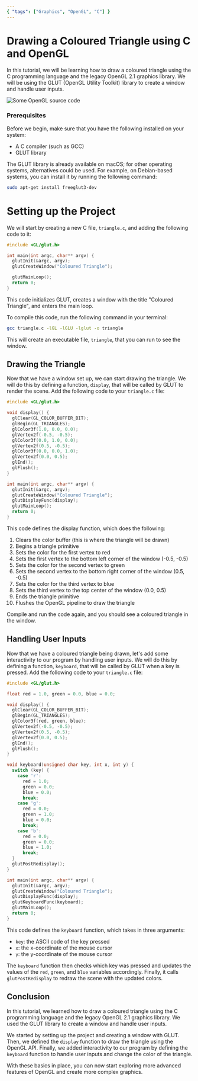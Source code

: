 ```yaml
---
{ "tags": ["Graphics", "OpenGL", "C"] }
---
```


# Drawing a Coloured Triangle using C and OpenGL

In this tutorial, we will be learning how to draw a coloured triangle using the C programming language and the legacy OpenGL 2.1 graphics library. We will be using the GLUT (OpenGL Utility Toolkit) library to create a window and handle user inputs.

![Some OpenGL source code](/images/2023-01-17/krishna-pandey-KNZHyTpre18-unsplash.jpg "Yes, I know, we won't be using shaders and GLFW!")

### Prerequisites

Before we begin, make sure that you have the following installed on your system:

- A C compiler (such as GCC)
- GLUT library

The GLUT library is already available on macOS; for other operating systems, alternatives could be used. For example, on Debian-based systems, you can install it by running the following command:

```sh
sudo apt-get install freeglut3-dev
```

# Setting up the Project

We will start by creating a new C file, `triangle.c`, and adding the following code to it:

```c
#include <GL/glut.h>

int main(int argc, char** argv) {
  glutInit(&argc, argv);
  glutCreateWindow("Coloured Triangle");

  glutMainLoop();
  return 0;
}
```

This code initializes GLUT, creates a window with the title "Coloured Triangle", and enters the main loop.

To compile this code, run the following command in your terminal:

```sh
gcc triangle.c -lGL -lGLU -lglut -o triangle
```

This will create an executable file, `triangle`, that you can run to see the window.

## Drawing the Triangle

Now that we have a window set up, we can start drawing the triangle. We will do this by defining a function, `display`, that will be called by GLUT to render the scene. Add the following code to your `triangle.c` file:

```c
#include <GL/glut.h>

void display() {
  glClear(GL_COLOR_BUFFER_BIT);
  glBegin(GL_TRIANGLES);
  glColor3f(1.0, 0.0, 0.0);
  glVertex2f(-0.5, -0.5);
  glColor3f(0.0, 1.0, 0.0);
  glVertex2f(0.5, -0.5);
  glColor3f(0.0, 0.0, 1.0);
  glVertex2f(0.0, 0.5);
  glEnd();
  glFlush();
}

int main(int argc, char** argv) {
  glutInit(&argc, argv);
  glutCreateWindow("Coloured Triangle");
  glutDisplayFunc(display);
  glutMainLoop();
  return 0;
}
```

This code defines the display function, which does the following:

1. Clears the color buffer (this is where the triangle will be drawn)
1. Begins a triangle primitive
1. Sets the color for the first vertex to red
1. Sets the first vertex to the bottom left corner of the window (-0.5, -0.5)
1. Sets the color for the second vertex to green
1. Sets the second vertex to the bottom right corner of the window (0.5, -0.5)
1. Sets the color for the third vertex to blue
1. Sets the third vertex to the top center of the window (0.0, 0.5)
1. Ends the triangle primitive
1. Flushes the OpenGL pipeline to draw the triangle

Compile and run the code again, and you should see a coloured triangle in the window.

## Handling User Inputs

Now that we have a coloured triangle being drawn, let's add some interactivity to our program by handling user inputs. We will do this by defining a function, `keyboard`, that will be called by GLUT when a key is pressed. Add the following code to your `triangle.c` file:

```c
#include <GL/glut.h>

float red = 1.0, green = 0.0, blue = 0.0;

void display() {
  glClear(GL_COLOR_BUFFER_BIT);
  glBegin(GL_TRIANGLES);
  glColor3f(red, green, blue);
  glVertex2f(-0.5, -0.5);
  glVertex2f(0.5, -0.5);
  glVertex2f(0.0, 0.5);
  glEnd();
  glFlush();
}

void keyboard(unsigned char key, int x, int y) {
  switch (key) {
    case 'r':
      red = 1.0;
      green = 0.0;
      blue = 0.0;
      break;
    case 'g':
      red = 0.0;
      green = 1.0;
      blue = 0.0;
      break;
    case 'b':
      red = 0.0;
      green = 0.0;
      blue = 1.0;
      break;
  }
  glutPostRedisplay();
}

int main(int argc, char** argv) {
  glutInit(&argc, argv);
  glutCreateWindow("Coloured Triangle");
  glutDisplayFunc(display);
  glutKeyboardFunc(keyboard);
  glutMainLoop();
  return 0;
}
```

This code defines the `keyboard` function, which takes in three arguments:

- `key`: the ASCII code of the key pressed
- `x`: the x-coordinate of the mouse cursor
- `y`: the y-coordinate of the mouse cursor

The `keyboard` function then checks which key was pressed and updates the values of the `red`, `green`, and `blue` variables accordingly. Finally, it calls `glutPostRedisplay` to redraw the scene with the updated colors.

## Conclusion

In this tutorial, we learned how to draw a coloured triangle using the C programming language and the legacy OpenGL 2.1 graphics library. We used the GLUT library to create a window and handle user inputs.

We started by setting up the project and creating a window with GLUT. Then, we defined the `display` function to draw the triangle using the OpenGL API. Finally, we added interactivity to our program by defining the `keyboard` function to handle user inputs and change the color of the triangle.

With these basics in place, you can now start exploring more advanced features of OpenGL and create more complex graphics.
